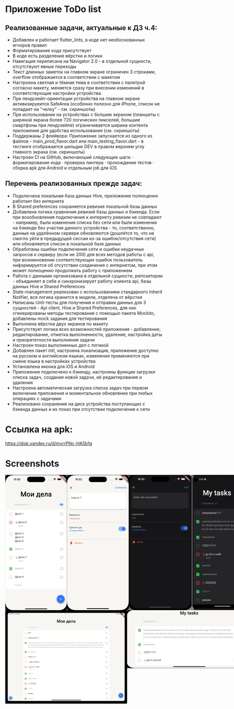 # Приложение ToDo list

## Реализованные задачи, актуальные к ДЗ ч.4:
* Добавлен и работает flutter_lints, в коде нет необоснованных игноров правил
* Форматирование кода присутствует
* В коде есть разделение вёрстки и логики
* Навигация переписана на Navigator 2.0 - в отдельной сущности, отсутствуют явные переходы
* Текст длинных заметок на главном экране ограничен 3 строками, overflow отображается в соответствии с макетом
* Настроена светлая и тёмная тема в соответствии с палитрой согласно макету, меняется сразу при внесении изменений в соответствующие настройки устройства.
* При лендскейп-ориентации устройства на главном экране активизируеится SafeArea (особенно полезно для iPhone, список не попадает на "челку" - см. скриншоты)
* При использовании на устройствах с болшим экраном (планшеты с шириной экрана более 720 логических пикселей, большие смартфоны при лендскейпе) ограничивается ширина контента приложения для удобства использования (см. скриншоты)
* Поддержаны 2 флейвора: Приложение запускается из одного из файлов - main_prod_flavor.dart или main_testing_flavor.dart - в тестинге отображается шильдик DEV в правом верхнем углу главного экрана (см. скриншоты)
* Настроен CI на GitHub, включаюший следующие шаги:
  · форматирование кода
  · проверка линтера
  · прохождение тестов
  · сборка apk для Android и отдельным job для iOS 

## Перечень реализованных прежде задач:
* Подключена локальная база данных Hive, приложение полноценно работает без интернета
* В Shared preferences сохраняется ревизия локальной базы данных
* Добавлена логика сравнения ревизий базы данных и бэкенда. Если при возобновления подключения к интернету ревизии не совпадают - например, были изменения списка без сети или были изменения на бэкенде без участия данного устройства - то, соответственно, данные на удалённом сервере обновляются (дошлётся то, что не смогло уйти в предыдущей сессии из-за ошибок/отсутствия сети) или обновляется список в локальной базе данных 
* Обработаны ошибки подключения сети и ошибки неудачных запросов к серверу (если не 200) для всех методов работы с api, при возникновении соответствующих ошибок пользователь ниформируется об отсутствии соединения с интернетом, при этом может полноценно продолжать работу с приложением
* Работа с данными организована в отдельной сущности, репозитории - объединяет в себе и синхронизирует работу клиента api, базы данных Hive и Shared Preferences
* State-management реализован с использованием стандарного Inherit Notifier, вся логика хранится в модели, отделена от вёрстки
* Написаны Unit-тесты для получения и отправки данных для 3 сущностей - Api client, Hive и Shared Preferences, для них сгенерированы методы тестирования с помощью пакета Mockito, добавлены mock задания для тестирования
* Выполнена вёрстка двух экранов по макету
* Присутствует логика всех возможностей приложения - добавление, редактирование, отметка выполненности, удаление, настройка даты и приоритетности выполнения задачи
* Настроен показ выполненных дел с логикой
* Добавлен пакет intl, настроена локализация, приложение доступно на русском и английском языках, изменения применяются при смене языка в настройках устройства
* Установлена иконка для iOS и Android
* Приложение подключено к бэкенду, настроены функции загрузки списка задач, создания новой задачи, её редактирования и удаления
* Настроена автоматическая загрузка списка задач при первом включении приложения и моментальное обновление при любых операциях с задачами
* Реализовано сохранение на диск устройства поступающих с бэкенда данных и их показ при отсутствии подключения к сети


# Ссылка на apk:

https://disk.yandex.ru/d/mvrrPNc-HA5b1g

# Screenshots

<div style="display: flex;">
  <img src="https://github.com/IgorFedoseev/ya_todo_app/blob/back_connection/assets/screenshots/main_screen.png" width="198">
  <img src="https://github.com/IgorFedoseev/ya_todo_app/blob/back_connection/assets/screenshots/editor_screen.png" width="198">
  <img src="https://github.com/IgorFedoseev/ya_todo_app/blob/master/assets/screenshots/dark_theme.png" width="200"> 
  <img src="https://github.com/IgorFedoseev/ya_todo_app/blob/master/assets/screenshots/testing_flavor.png" width="200"> 
</div>
<div style="display: flex;">
  <img src="https://github.com/IgorFedoseev/ya_todo_app/blob/master/assets/screenshots/ipad.png" style="align-self: flex-start;" width="390">
  <img src="https://github.com/IgorFedoseev/ya_todo_app/blob/master/assets/screenshots/landscape_view.png" style="align-self: flex-start;" width="400">
</div>